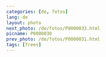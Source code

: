 ```yaml
---
categories: [de, fotos]
lang: de
layout: photo
next_photo: /de/fotos/P0000033.html
picname: P0000030
prev_photo: /de/fotos/P0000031.html
tags: [Trees]
---
```

